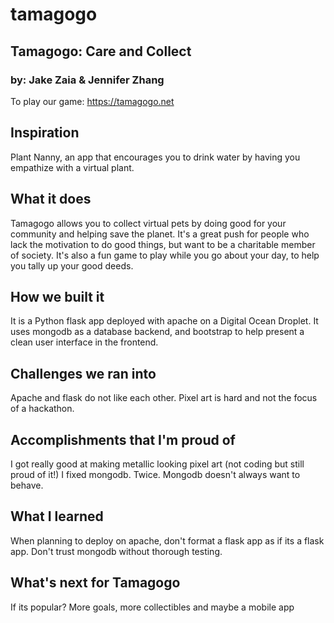 # tamagogo
## Tamagogo: Care and Collect
### by: Jake Zaia & Jennifer Zhang

To play our game: https://tamagogo.net

## Inspiration
Plant Nanny, an app that encourages you to drink water by having you empathize with a virtual plant.

## What it does
Tamagogo allows you to collect virtual pets by doing good for your community and helping save the planet. It's a great push for people who lack the motivation to do good things, but want to be a charitable member of society. It's also a fun game to play while you go about your day, to help you tally up your good deeds.

## How we built it
It is a Python flask app deployed with apache on a Digital Ocean Droplet. It uses mongodb as a database backend, and bootstrap to help present a clean user interface in the frontend.

## Challenges we ran into
Apache and flask do not like each other. Pixel art is hard and not the focus of a hackathon.

## Accomplishments that I'm proud of
I got really good at making metallic looking pixel art (not coding but still proud of it!)
I fixed mongodb. Twice. Mongodb doesn't always want to behave.

## What I learned
When planning to deploy on apache, don't format a flask app as if its a flask app.
Don't trust mongodb without thorough testing.

## What's next for Tamagogo
If its popular? More goals, more collectibles and maybe a mobile app
